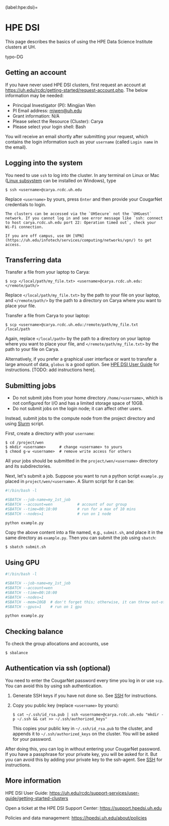 (label:hpe:dsi)=
# HPE DSI

This page describes the basics of using the HPE Data Science Institute clusters at UH.

typo-DG


## Getting an account

If you have never used HPE DSI clusters, first request an account at https://uh.edu/rcdc/getting-started/request-account.php. The below information may be needed:

- Principal Investigator (PI): Mingjian Wen
- PI Email address: mjwen@uh.edu
- Grant information: N/A
- Please select the Resource (Cluster): Carya
- Please select your login shell: Bash

You will receive an email shortly after submitting your request, which contains the login information such as your `username` (called `Login name` in the email).

## Logging into the system

You need to use `ssh` to log into the cluster.
In any terminal on Linux or Mac ([Linux subsystem](https://docs.microsoft.com/en-us/windows/wsl/) can be installed on Windows), type

```
$ ssh <username>@carya.rcdc.uh.edu
```

Replace `<username>` by yours, press `Enter` and then provide your CougarNet credentials to login.

```{tip}
The clusters can be accessed via the `UHSecure` not the `UHGuest` network. If you cannot log in and see error message like `ssh: connect to host carya.rcdc.uh.edu port 22: Operation timed out`, check your Wi-Fi connection.

If you are off campus, use UH [VPN](https://uh.edu/infotech/services/computing/networks/vpn/) to get access.
```

## Transferring data

Transfer a file from your laptop to Carya:

```
$ scp </local/path/my_file.txt> <username>@carya.rcdc.uh.edu:</remote/path/>
```

Replace `</local/path/my_file.txt>` by the path to your file on your laptop,
and `</remote/path/>` by the path to a directory on Carya where you want to place 
your file. 


Transfer a file from Carya to your laptop:

```
$ scp <username>@carya.rcdc.uh.edu:/remote/path/my_file.txt /local/path
```

Again, replace `</local/path>` by the path to a directory on your laptop where you want to place
your file, and `</remote/path/my_file.txt>` by the path to your file on Carya.

Alternatively, if you prefer a graphical user interface or want to transfer a large amount of data, `globus` is a good option. See [HPE DSI User Guide](https://uh.edu/rcdc/support-services/user-guide/getting-started-clusters) for instructions. [TODO: add instructions here].

## Submitting jobs

- Do not submit jobs from your home directory `/home/<username>`, which is not configured for I/O and has a limited storage space of 10GB.
- Do not submit jobs on the login node; it can affect other users.

Instead, submit jobs to the compute node from the project directory and using [Slurm](https://slurm.schedmd.com) script.

First, create a directory with your `username`:

```
$ cd /project/wen
$ mkdir <username>      # change <username> to yours
$ chmod g-w <username>  # remove write access for others
```

All your jobs should be submitted in the `project/wen/<username>` directory and its subdirectories.

Next, let's submit a job. Suppose you want to run a python script `example.py` placed in `project/wen/<username>`. A Slurm script for it can be:

```bash
#!/bin/bash -l

#SBATCH --job-name=my_1st_job
#SBATCH --account=wen           # account of our group
#SBATCH --time=00:10:00         # run for a max of 10 mins
#SBATCH --nodes=1               # run on 1 node

python example.py
```

Copy the above content into a file named, e.g., `submit.sh`, and place it in the same directory as `example.py`. Then you can submit the job using `sbatch`:

```
$ sbatch submit.sh
```

## Using GPU

```bash
#!/bin/bash -l

#SBATCH --job-name=my_1st_job
#SBATCH --account=wen
#SBATCH --time=00:10:00
#SBATCH --nodes=1
#SBATCH --mem=10GB  # don't forget this; otherwise, it can throw out-of-memory error
#SBATCH --gpus=1    # run on 1 gpu

python example.py
```

## Checking balance

To check the group allocations and accounts, use

```
$ sbalance
```

## Authentication via ssh (optional)

You need to enter the CougarNet password every time you log in or use `scp`. You can 
avoid 
this by 
using ssh authentication. 
1. Generate SSH keys if you have not done so. See [SSH](label:ssh) for instructions.

2. Copy you public key (replace `<username>` by yours):

    ```
    $ cat ~/.ssh/id_rsa.pub | ssh <username>@carya.rcdc.uh.edu "mkdir -p ~/.ssh && cat >> ~/.ssh/authorized_keys"
    ```
   This copies your public key in `~/.ssh/id_rsa.pub` to the cluster, and appends it to 
    `~/.ssh/authorized_keys` on the cluster. You will be asked for your password.

After doing this, you can log in without entering your CougarNet password.
If you have a passphrase for your private key, you will be asked for it. 
But you can avoid this by adding your private key to the ssh-agent. See 
[SSH](label:ssh) for instructions.



## More information

HPE DSI User Guide: https://uh.edu/rcdc/support-services/user-guide/getting-started-clusters

Open a ticket at the HPE DSI Support Center: https://support.hpedsi.uh.edu

Policies and data management: https://hpedsi.uh.edu/about/policies
